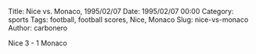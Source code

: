 Title: Nice vs. Monaco, 1995/02/07
Date: 1995/02/07 00:00
Category: sports
Tags: football, football scores, Nice, Monaco
Slug: nice-vs-monaco
Author: carbonero


Nice 3 - 1 Monaco
